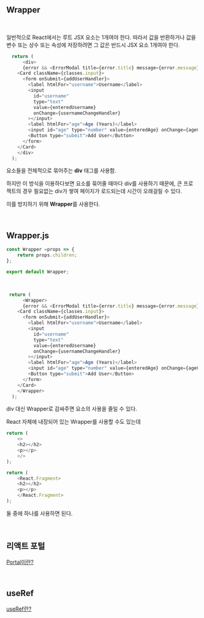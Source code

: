 ## Wrapper

<br>

일반적으로 React에서는 루트 JSX 요소는 1개여야 한다. 따라서 값을 반환하거나 값을 변수 또는 상수 또는 속성에 저장하려면 그 값은 반드시 JSX 요소 1개여야 한다.

```javascript
  return (
      <div>
      {error && <ErrorModal title={error.title} message={error.message} onConfirm={errorHandler} /> }
    <Card className={classes.input}>
      <form onSubmit={addUserHandler}>
        <label htmlFor="username">Username</label>
        <input
          id="username"
          type="text"
          value={enteredUsername}
          onChange={usernameChangeHandler}
        ></input>
        <label htmlFor="age">Age (Years)</label>
        <input id="age" type="number" value={enteredAge} onChange={ageChangeHandler}></input>
        <Button type="submit">Add User</Button>
      </form>
    </Card>
    </div>
  );
```

요소들을 전체적으로 묶어주는 **div** 태그를 사용함. 

하지만 이 방식을 이용하다보면 요소를 묶어줄 때마다 div를 사용하기 때문에, 큰 프로젝트의 경우 필요없는 div가 쌓여 페이지가 로드되는데 시간이 오래걸릴 수 있다.

이를 방지하기 위해 **Wrapper**를 사용한다. 

<br>

## Wrapper.js 

```javascript
const Wrapper =props => {
    return props.children;
};

export default Wrapper;
```

<br>

```javascript
 return (
      <Wrapper>
      {error && <ErrorModal title={error.title} message={error.message} onConfirm={errorHandler} /> }
    <Card className={classes.input}>
      <form onSubmit={addUserHandler}>
        <label htmlFor="username">Username</label>
        <input
          id="username"
          type="text"
          value={enteredUsername}
          onChange={usernameChangeHandler}
        ></input>
        <label htmlFor="age">Age (Years)</label>
        <input id="age" type="number" value={enteredAge} onChange={ageChangeHandler}></input>
        <Button type="submit">Add User</Button>
      </form>
    </Card>
    </Wrapper>
  );
```

div 대신 Wrapper로 감싸주면 요소의 사용을 줄일 수 있다. 

React 자체에 내장되어 있는 Wrapper를 사용할 수도 있는데 

```javascript
return (
    <>
    <h2></h2>
    <p></p>
    </>
); 

return (
    <React.Fragment>
    <h2></h2>
    <p></p>
    </React.Fragment>
); 
```

둘 중에 하나를 사용하면 된다. 

<br>

## 리액트 포털

[Portal이란?](https://despiteallthat.tistory.com/180)

<br>


## useRef 

[useRef란?](https://despiteallthat.tistory.com/181)